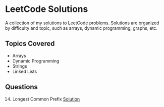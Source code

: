 # LeetCode Solutions

A collection of my solutions to LeetCode problems. Solutions are organized by difficulty and topic, such as arrays, dynamic programming, graphs, etc.

## Topics Covered
- Arrays
- Dynamic Programming
- Strings
- Linked Lists


## Questions

14. Longest Common Prefix [Solution](https://github.com/mhatrebhav15/leet-code/blob/main/src/easy/string/LongestCommonPrefix.java)